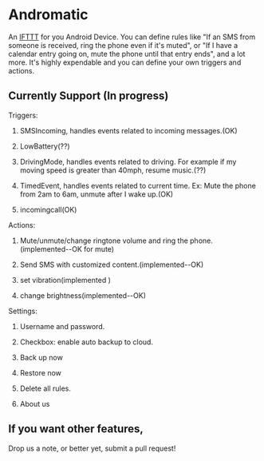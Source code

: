 Andromatic
==========
An <a href="https://ifttt.com/">IFTTT</a> for you Android Device. You can define rules like "If an SMS from someone is received, ring the phone even if it's muted", or "If I have a calendar entry going on, mute the phone until that entry ends", and a lot more. It's highly expendable and you can define your own triggers and actions.

Currently Support (In progress)
------------------
Triggers:
1.  SMSIncoming, handles events related to incoming messages.(OK)

2.  LowBattery(??)

3.  DrivingMode, handles events related to driving. For example if my moving speed is greater than 40mph, resume music.(??)

4.  TimedEvent, handles events related to current time. Ex: Mute the phone from 2am to 6am, unmute after I wake up.(OK)

5. incomingcall(OK)


Actions:

1.  Mute/unmute/change ringtone volume and ring the phone.(implemented--OK for mute)

2.  Send SMS with customized content.(implemented--OK)

3.  set vibration(implemented )

4.  change brightness(implemented--OK)



Settings:

1.  Username and password.

2.  Checkbox: enable auto backup to cloud.

3.  Back up now

4.  Restore now

5. Delete all rules.

6.  About us


If you want other features,
---------------------------
Drop us a note, or better yet, submit a pull request!
